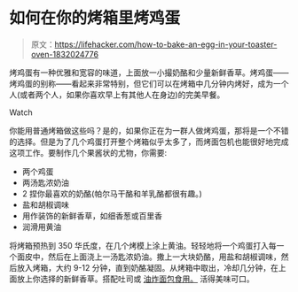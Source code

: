 # 如何在你的烤箱里烤鸡蛋

> 原文：<https://lifehacker.com/how-to-bake-an-egg-in-your-toaster-oven-1832024776>

烤鸡蛋有一种优雅和宽容的味道，上面放一小撮奶酪和少量新鲜香草。烤鸡蛋——烤鸡蛋的别称——看起来非常特别，但它们可以在烤箱中几分钟内烤好，成为一个人(或者两个人，如果你喜欢早上有其他人在身边)的完美早餐。

Watch

你能用普通烤箱做这些吗？是的，如果你正在为一群人做烤鸡蛋，那将是一个不错的选择。但是为了几个鸡蛋打开整个烤箱似乎太多了，而烤面包机也能很好地完成这项工作。要制作几个果酱状的尤物，你需要:

*   两个鸡蛋
*   两汤匙浓奶油
*   2 捏你最喜欢的奶酪(帕尔马干酪和羊乳酪都很有趣。)
*   盐和胡椒调味
*   用作装饰的新鲜香草，如细香葱或百里香
*   润滑用黄油

将烤箱预热到 350 华氏度，在几个烤模上涂上黄油。轻轻地将一个鸡蛋打入每一个面皮中，然后在上面浇上一汤匙浓奶油。撒上一大块奶酪，用盐和胡椒调味，然后放入烤箱，大约 9-12 分钟，直到奶酪凝固。从烤箱中取出，冷却几分钟，在上面放上你选择的新鲜香草。搭配吐司或 [油炸面包食用。](https://skillet.lifehacker.com/fried-bread-is-better-than-toast-1827629232) 活得美味可口。
